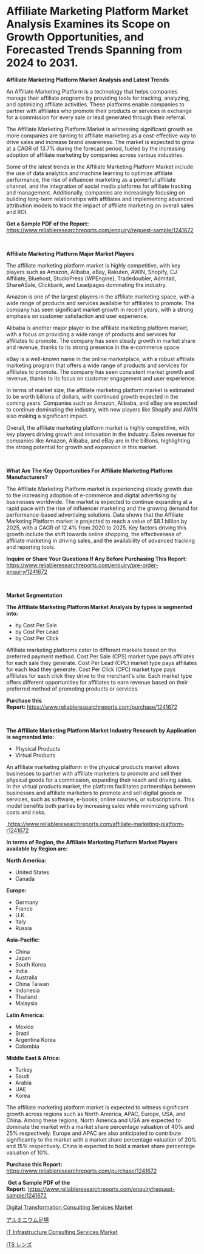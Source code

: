 <p><h1>Affiliate Marketing Platform Market Analysis Examines its Scope on Growth Opportunities, and Forecasted Trends Spanning from 2024 to 2031.</h1></p><p><strong>Affiliate Marketing Platform Market Analysis and Latest Trends</strong></p>
<p><p>An Affiliate Marketing Platform is a technology that helps companies manage their affiliate programs by providing tools for tracking, analyzing, and optimizing affiliate activities. These platforms enable companies to partner with affiliates who promote their products or services in exchange for a commission for every sale or lead generated through their referral.</p><p>The Affiliate Marketing Platform Market is witnessing significant growth as more companies are turning to affiliate marketing as a cost-effective way to drive sales and increase brand awareness. The market is expected to grow at a CAGR of 13.7% during the forecast period, fueled by the increasing adoption of affiliate marketing by companies across various industries.</p><p>Some of the latest trends in the Affiliate Marketing Platform Market include the use of data analytics and machine learning to optimize affiliate performance, the rise of influencer marketing as a powerful affiliate channel, and the integration of social media platforms for affiliate tracking and management. Additionally, companies are increasingly focusing on building long-term relationships with affiliates and implementing advanced attribution models to track the impact of affiliate marketing on overall sales and ROI.</p></p>
<p><strong>Get a Sample PDF of the Report:&nbsp;</strong> <a href="https://www.reliableresearchreports.com/enquiry/request-sample/1241672">https://www.reliableresearchreports.com/enquiry/request-sample/1241672</a></p>
<p>&nbsp;</p>
<p><strong>Affiliate Marketing Platform Major Market Players</strong></p>
<p><p>The affiliate marketing platform market is highly competitive, with key players such as Amazon, Alibaba, eBay, Rakuten, AWIN, Shopify, CJ Affiliate, Bluehost, StudioPress (WPEngine), Tradedoubler, Admitad, ShareASale, Clickbank, and Leadpages dominating the industry.</p><p>Amazon is one of the largest players in the affiliate marketing space, with a wide range of products and services available for affiliates to promote. The company has seen significant market growth in recent years, with a strong emphasis on customer satisfaction and user experience.</p><p>Alibaba is another major player in the affiliate marketing platform market, with a focus on providing a wide range of products and services for affiliates to promote. The company has seen steady growth in market share and revenue, thanks to its strong presence in the e-commerce space.</p><p>eBay is a well-known name in the online marketplace, with a robust affiliate marketing program that offers a wide range of products and services for affiliates to promote. The company has seen consistent market growth and revenue, thanks to its focus on customer engagement and user experience.</p><p>In terms of market size, the affiliate marketing platform market is estimated to be worth billions of dollars, with continued growth expected in the coming years. Companies such as Amazon, Alibaba, and eBay are expected to continue dominating the industry, with new players like Shopify and AWIN also making a significant impact.</p><p>Overall, the affiliate marketing platform market is highly competitive, with key players driving growth and innovation in the industry. Sales revenue for companies like Amazon, Alibaba, and eBay are in the billions, highlighting the strong potential for growth and expansion in this market.</p></p>
<p>&nbsp;</p>
<p><strong>What Are The Key Opportunities For Affiliate Marketing Platform Manufacturers?</strong></p>
<p><p>The Affiliate Marketing Platform market is experiencing steady growth due to the increasing adoption of e-commerce and digital advertising by businesses worldwide. The market is expected to continue expanding at a rapid pace with the rise of influencer marketing and the growing demand for performance-based advertising solutions. Data shows that the Affiliate Marketing Platform market is projected to reach a value of $8.1 billion by 2025, with a CAGR of 12.4% from 2020 to 2025. Key factors driving this growth include the shift towards online shopping, the effectiveness of affiliate marketing in driving sales, and the availability of advanced tracking and reporting tools.</p></p>
<p><strong>Inquire or Share Your Questions If Any Before Purchasing This Report:</strong> <a href="https://www.reliableresearchreports.com/enquiry/pre-order-enquiry/1241672">https://www.reliableresearchreports.com/enquiry/pre-order-enquiry/1241672</a></p>
<p>&nbsp;</p>
<p><strong>Market Segmentation</strong></p>
<p><strong>The Affiliate Marketing Platform Market Analysis by types is segmented into:</strong></p>
<p><ul><li>by Cost Per Sale</li><li>by Cost Per Lead</li><li>by Cost Per Click</li></ul></p>
<p><p>Affiliate marketing platforms cater to different markets based on the preferred payment method. Cost Per Sale (CPS) market type pays affiliates for each sale they generate. Cost Per Lead (CPL) market type pays affiliates for each lead they generate. Cost Per Click (CPC) market type pays affiliates for each click they drive to the merchant's site. Each market type offers different opportunities for affiliates to earn revenue based on their preferred method of promoting products or services.</p></p>
<p><strong>Purchase this Report:&nbsp;</strong><a href="https://www.reliableresearchreports.com/purchase/1241672">https://www.reliableresearchreports.com/purchase/1241672</a></p>
<p>&nbsp;</p>
<p><strong>The Affiliate Marketing Platform Market Industry Research by Application is segmented into:</strong></p>
<p><ul><li>Physical Products</li><li>Virtual Products</li></ul></p>
<p><p>An affiliate marketing platform in the physical products market allows businesses to partner with affiliate marketers to promote and sell their physical goods for a commission, expanding their reach and driving sales. In the virtual products market, the platform facilitates partnerships between businesses and affiliate marketers to promote and sell digital goods or services, such as software, e-books, online courses, or subscriptions. This model benefits both parties by increasing sales while minimizing upfront costs and risks.</p></p>
<p><a href="https://www.reliableresearchreports.com/affiliate-marketing-platform-r1241672">&nbsp;https://www.reliableresearchreports.com/affiliate-marketing-platform-r1241672</a></p>
<p><strong>In terms of Region, the Affiliate Marketing Platform Market Players available by Region are:</strong></p>
<p>
    <p> <strong> North America: </strong>
        <ul>
            <li>United States</li>
            <li>Canada</li>
        </ul>
        </p> 
    <p> <strong> Europe: </strong>
        <ul>
            <li>Germany</li>
            <li>France</li>
            <li>U.K.</li>
            <li>Italy</li>
            <li>Russia</li>
        </ul>
        </p> 
    <p> <strong> Asia-Pacific: </strong>
        <ul>
            <li>China</li>
            <li>Japan</li>
            <li>South Korea</li>
            <li>India</li>
            <li>Australia</li>
            <li>China Taiwan</li>
            <li>Indonesia</li>
            <li>Thailand</li>
            <li>Malaysia</li>
        </ul>
        </p> 
    <p> <strong> Latin America: </strong>
        <ul>
            <li>Mexico</li>
            <li>Brazil</li>
            <li>Argentina Korea</li>
            <li>Colombia</li>
        </ul>
        </p> 
    <p> <strong> Middle East & Africa: </strong>
        <ul>
            <li>Turkey</li>
            <li>Saudi</li>
            <li>Arabia</li>
            <li>UAE</li>
            <li>Korea</li>
        </ul>
    </p>
    </p>
<p><p>The affiliate marketing platform market is expected to witness significant growth across regions such as North America, APAC, Europe, USA, and China. Among these regions, North America and USA are expected to dominate the market with a market share percentage valuation of 40% and 25% respectively. Europe and APAC are also anticipated to contribute significantly to the market with a market share percentage valuation of 20% and 15% respectively. China is expected to hold a market share percentage valuation of 10%.</p></p>
<p><strong>Purchase this Report: </strong><a href="https://www.reliableresearchreports.com/purchase/1241672">https://www.reliableresearchreports.com/purchase/1241672</a></p>
<p>&nbsp;<strong>Get a Sample PDF of the Report:&nbsp;&nbsp;</strong><a href="https://www.reliableresearchreports.com/enquiry/request-sample/1241672">https://www.reliableresearchreports.com/enquiry/request-sample/1241672</a></p>
<p><strong></strong></p>
<p><p><a href="https://github.com/Hunterico88/Market-Research-Report-List-1/blob/main/digital-transformation-consulting-services-market.md">Digital Transformation Consulting Services Market</a></p><p><a href="https://github.com/AhmadMann1950/Market-Research-Report-List-1/blob/main/1943037181075.md">アルミニウム足場</a></p><p><a href="https://github.com/zolotuy145/Market-Research-Report-List-1/blob/main/it-infrastructure-consulting-services-market.md">IT Infrastructure Consulting Services Market</a></p><p><a href="https://github.com/qwpelcjko9242629/Market-Research-Report-List-3/blob/main/3574976181076.md">ITS レンズ</a></p></p>